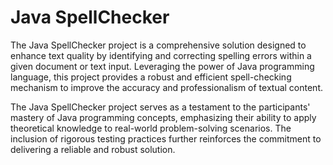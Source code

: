 # Java SpellChecker
The Java SpellChecker project is a comprehensive solution designed to enhance text quality by identifying and correcting spelling errors within a given document or text input. Leveraging the power of Java programming language, this project provides a robust and efficient spell-checking mechanism to improve the accuracy and professionalism of textual content.

The Java SpellChecker project serves as a testament to the participants' mastery of Java programming concepts, emphasizing their ability to apply theoretical knowledge to real-world problem-solving scenarios. The inclusion of rigorous testing practices further reinforces the commitment to delivering a reliable and robust solution.
